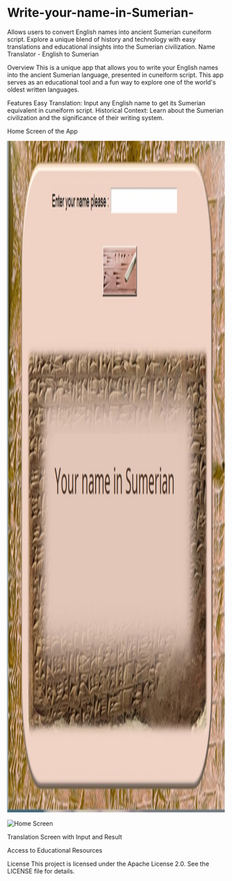 # Write-your-name-in-Sumerian-
Allows users to convert English names into ancient Sumerian cuneiform script. Explore a unique blend of history and technology with easy translations and educational insights into the Sumerian civilization.
Name Translator - English to Sumerian

Overview
This is a unique app that allows you to write your English names into the ancient Sumerian language, presented in cuneiform script. This app serves as an educational tool and a fun way to explore one of the world's oldest written languages.

Features
Easy Translation: Input any English name to get its Sumerian equivalent in cuneiform script.
Historical Context: Learn about the Sumerian civilization and the significance of their writing system.

Home Screen of the App
<div align="center">
  <img src="New Microsoft PowerPoint Presentation.jpg" alt="Profile Photo" width="1000" height="1550">
</div>

![Home Screen](photos/icon.jpg)


Translation Screen with Input and Result


Access to Educational Resources

License
This project is licensed under the Apache License 2.0. See the LICENSE file for details.



